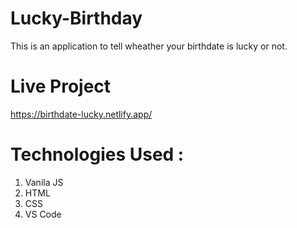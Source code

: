 # Lucky-Birthday
 This is an application to tell wheather your birthdate is lucky or not.

# Live Project
https://birthdate-lucky.netlify.app/

# Technologies Used :
1. Vanila JS
2. HTML
3. CSS
4. VS Code
